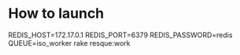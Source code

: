 # How to launch

REDIS_HOST=172.17.0.1 REDIS_PORT=6379 REDIS_PASSWORD=redis QUEUE=iso_worker rake resque:work
